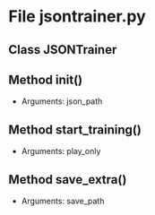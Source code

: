 # File jsontrainer.py

## Class JSONTrainer

## Method __init__()

* Arguments: json_path

## Method start_training()

* Arguments: play_only

## Method save_extra()

* Arguments: save_path

